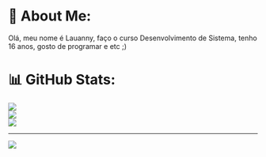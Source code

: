 # 💫 About Me:
Olá, meu nome é Lauanny, faço o curso Desenvolvimento de Sistema, tenho 16 anos, gosto de programar e etc ;)

# 📊 GitHub Stats:
![](https://github-readme-stats.vercel.app/api?username=lauannysouza16&theme=dark&hide_border=false&include_all_commits=false&count_private=false)<br/>
![](https://github-readme-streak-stats.herokuapp.com/?user=lauannysouza16&theme=dark&hide_border=false)<br/>
![](https://github-readme-stats.vercel.app/api/top-langs/?username=lauannysouza16&theme=dark&hide_border=false&include_all_commits=false&count_private=false&layout=compact)

---
[![](https://visitcount.itsvg.in/api?id=lauannysouza16&icon=0&color=0)](https://visitcount.itsvg.in)

<!-- Proudly created with GPRM ( https://gprm.itsvg.in ) -->
